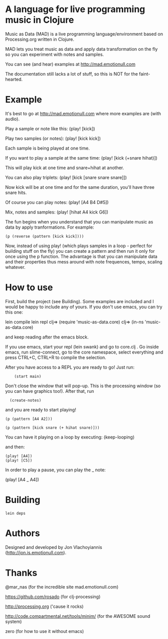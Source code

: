 # A language for live programming music in Clojure #

Music as Data (MAD) is a live programming language/environment based on Processing.org written in Clojure.

MAD lets you treat music as data and apply data transformation on the fly so you can experiment with notes and
samples. 

You can see (and hear) examples at http://mad.emotionull.com

The documentation still lacks a lot of stuff, so this is NOT for the faint-hearted.

# Example #
 
It's best to go at http://mad.emotionull.com where more examples are (with audio).

Play a sample or note like this:
  	 (play! [kick])
  
Play two samples (or notes):
	 (play! [kick kick])

Each sample is being played at one time.


If you want to play a sample at the same time:
   	   (play! [kick (+snare hihat)])	

This will play kick at one time and snare+hihat at another.

You can also play triplets:
		(play! [kick [snare snare snare]])

Now kick will be at one time and for the same duration, you'll have three snare hits.


Of course you can play notes:
      (play! [A4 B4 D#5])

Mix, notes and samples:
	 (play! [hihat A4 kick G6])


The fun begins when you understand that you can manipulate music as data by apply tranformations.
For example:

	(p (reverse (pattern [kick kick])))

Now, instead of using play! (which plays samples in a loop - perfect for building stuff on the fly)
you can create a pattern and then run it only for once using the p function. 
The advantage is that you can manipulate data and their properties thus mess around with note frequences,
tempo, scaling whatever.


# How to use #
First, build the project (see Building). Some examples are included and I would be happy to include any of yours.
If you don't use emacs, you can try this one:

   lein compile
   lein repl
   clj=> (require 'music-as-data.core)
   clj=> (in-ns 'music-as-data.core)

and keep reading after the emacs block.

If you use emacs, start your repl (lein swank) and go to core.clj .
Go inside emacs, run slime-connect, go to the core namespace, select everything and press CTRL+C, CTRL+R to compile the selection. 

After you have access to a REPL you are ready to go! Just run:

		(start main)

Don't close the window that will pop-up. This is the processing window (so you can have graphics too!).
After that, run

	  (create-notes)

and you are ready to start playing!

	(p (pattern [A4 A2]))

	(p (pattern [kick snare (+ hihat snare)]))

You can have it playing on a loop by executing:
	(keep-looping)

and then:

	(play! [A4])
	(play! [C5])

In order to play a pause, you can play the _ note:

   (play! [A4 _ A4])


# Building #

    lein deps


# Authors #

Designed and developed by Jon Vlachoyiannis (http://jon.is.emotionull.com).

# Thanks #

@mar_nas (for the incredible site mad.emotionull.com)

https://github.com/rosado (for clj-processing)

http://processing.org ('cause it rocks)

http://code.compartmental.net/tools/minim/ (for the AWESOME sound system)

zero (for how to use it without emacs)